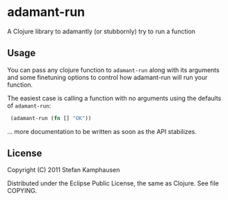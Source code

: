 # adamant-run

A Clojure library to adamantly (or stubbornly) try to run a function 

## Usage

You can pass any clojure function to `adamant-run` along with its
arguments and some finetuning options to control how adamant-run will
run your function.

The easiest case is calling a function with no arguments using the
defaults of `adamant-run`:

```clojure
 (adamant-run (fn [] "OK"))
```

... more documentation to be written as soon as the API stabilizes. 


## License

Copyright (C) 2011 Stefan Kamphausen

Distributed under the Eclipse Public License, the same as Clojure.
See file COPYING.
